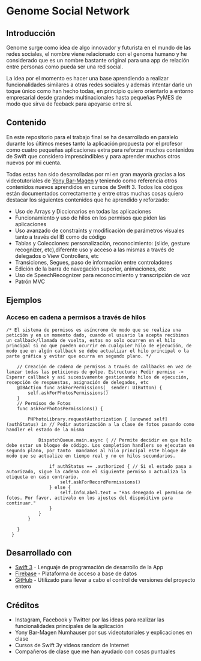 # Genome Social Network
## Introducción
Genome surge como idea de algo innovador y futurista en el mundo de las redes sociales, el nombre viene relacionado con el genoma humano y he considerado que es un nombre bastante original para una app de relación entre personas como pueda ser una red social.

La idea por el momento es hacer una base aprendiendo a realizar funcionalidades similares a otras redes sociales y además intentar darle un toque único como han hecho todas, en principio quiero orientarlo a entorno empresarial desde grandes multinacionales hasta pequeñas PyMES de modo que sirva de feeback para apoyarse entre sí.
## Contenido
En este repositorio para el trabajo final se ha desarrollado en paralelo durante los últimos meses tanto la aplicación propuesta por el profesor como cuatro pequeñas aplicaciones extra para reforzar muchos contenidos de Swift que considero imprescindibles y para aprender muchos otros nuevos por mi cuenta.

Todas estas han sido desarrolladas por mi en gran mayoría gracias a los videotutoriales de [Yony Bar-Magen](www.youtube.com/channel/UCmauq_2NaJPLlH5c-sJRmeA "Yony Bar-Magen") y teniendo como referencia otros contenidos nuevos aprendidos en cursos de Swift 3. Todos los códigos están documentados correctamente y entre otras muchas cosas quiero destacar los siguientes contenidos que he aprendido y reforzado:

- Uso de Arrays y Diccionarios en todas las aplicaciones
- Funcionamiento y uso de hilos en los permisos que piden las aplicaciones
- Uso avanzado de constraints y modificación de parámetros visuales tanto a través del IB como de código
- Tablas y Colecciones: personalización, reconocimiento: (slide, gesture recognizer, etc),diferente uso y acceso a las mismas a través de delegados o View Controllers, etc
- Transiciones, Segues, paso de información entre controladores
- Edición de la barra de navegación superior, animaciones, etc
- Uso de SpeechRecognizer para reconocimiento y transcripción de voz
- Patrón MVC


## Ejemplos

### Acceso en cadena a permisos a través de hilos

```
/* El sistema de permisos es asíncrono de modo que se realiza una petición y en un momento dado, cuando el usuario la acepta recibimos un callback/llamada de vuelta, estas no solo ocurren en el hilo principal si no que pueden ocurrir en cualquier hilo de ejecución, de modo que en algún callback se debe actualizar el hilo principal o la parte gráfica y evitar que ocurra en segundo plano. */
 
    // Creación de cadena de permisos a través de callbacks en vez de lanzar todas las peticiones de golpe. Estructura: Pedir permiso -> Esperar callback y así sucesivamente gestionando hilos de ejecución, recepción de respuestas, asignación de delegados, etc
    @IBAction func askForPermissions(_ sender: UIButton) {
        self.askForPhotosPermissions()
    }
    // Permisos de Fotos
    func askForPhotosPermissions() {
        
        PHPhotoLibrary.requestAuthorization { [unowned self] (authStatus) in // Pedir autorización a la clase de fotos pasando como handler el estado de la misma
            
            DispatchQueue.main.async { // Permite decidir en que hilo debe estar un bloque de código. Los completion handlers se ejecutan en segundo plano, por tanto  mandamos al hilo principal este bloque de modo que se actualize en tiempo real y no en hilos secundarios.
                
                if authStatus == .authorized { // Si el estado pasa a autorizado, sigue la cadena con el siguiente permiso o actualiza la etiqueta en caso contrario.
                    self.askForRecordPermissions()
                } else {
                    self.InfoLabel.text = "Has denegado el permiso de fotos. Por favor, activalo en los ajustes del dispositivo para continuar."
                }
            }
        }
        
    }
  }
```
## Desarrollado con

* [Swift 3](https://www.swift.org/) - Lenguaje de programación de desarrollo de la App
* [Firebase](https://www.firebase.google.com/) - Plataforma de acceso a base de datos
* [GitHub](https://www.github.com/) - Utilizado para llevar a cabo el control de versiones del proyecto entero

## Créditos

- Instagram, Facebook y Twitter por las ideas para realizar las funcionalidades principales de la aplicación
- Yony Bar-Magen Numhauser por sus videotutoriales y explicaciones en clase
- Cursos de Swift 3y videos random de Internet
- Compañeros de clase que me han ayudado con cosas puntuales
